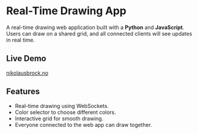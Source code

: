 # Real-Time Drawing App

A real-time drawing web application built with a **Python** and **JavaScript**. Users can draw on a shared grid, and all connected clients will see updates in real time.

## Live Demo
[nikolausbrock.no](nikolausbrock.no)


## Features
- Real-time drawing using WebSockets.
- Color selector to choose different colors.
- Interactive grid for smooth drawing.
- Everyone connected to the web app can draw together.
